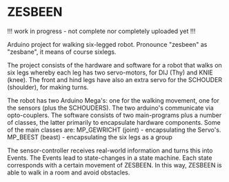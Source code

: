 # ZESBEEN

!!! work in progress - not complete nor completely uploaded yet !!!

Arduino project for walking six-legged robot. Pronounce "zesbeen" as "zesbane", it means of course sixlegs.

The project consists of the hardware and software for a robot that walks on six legs whereby each leg has two servo-motors, for DIJ (Thy) and KNIE (knee). The front and hind legs have also an extra servo for the SCHOUDER (shoulder), for making turns.

The robot has two Arduino Mega's: one for the walking movement, one for the sensors (plus the SCHOUDERS). The two arduino's communicate via opto-couplers.
The software consists of two main-programs plus a number of classes, the latter primarily to encapsulate hardware components.
Some of the main classes are:
  MP_GEWRICHT (joint)   - encapsulating the Servo's.
  MP_BEEST    (beast)   - encapsulating the six legs as a group

The sensor-controller receives real-world information and turns this into Events. The Events lead to state-changes in a state machine. Each state corresponds with a certain movement of ZESBEEN.
In this way, ZESBEEN is able to walk in a room and avoid obstacles.
